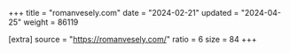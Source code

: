+++
title = "romanvesely.com"
date = "2024-02-21"
updated = "2024-04-25"
weight = 86119

[extra]
source = "https://romanvesely.com/"
ratio = 6
size = 84
+++
